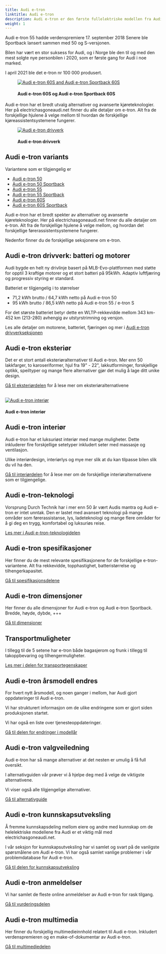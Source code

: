 ```yaml
---
title: Audi e-tron
linktitle: Audi e-tron
description: Audi e-tron er den første fullelektriske modellen fra Audi og er tilgjengelig i 6 varianter. Den sportslige SUV-en kombinerer plassen og komforten til en typisk luksusbil med en rekkevidde som er egnet for daglig bruk, og fører føreren inn i en ny æra med elektrisk firehjulsdrift.
weight: 1
---
```

<!-- markdownlint-disable MD033 -->

Audi e-tron 55 hadde verdenspremiere 17. september 2018 Senere ble Sportback lansert sammen med 50 og S-versjonen.

Bilen har vært en stor suksess for Audi, og i Norge ble den til og med den mest solgte nye personbilen i 2020, som er første gang for Audi i noe marked.

I april 2021 ble det e-tron nr 100 000 produsert.

<figure>
    <a href="https://media.electrichasgoneaudi.net/multimedia/models/e-tron/variants/variants1.jpg">
        <img src="https://media.electrichasgoneaudi.net/multimedia/models/e-tron/variants/variants1s.jpg" alt="Audi e-tron 60S and Audi e-tron Sportback 60S" title="Audi e-tron 60S and Audi e-tron Sportback 60S">
    </a>
    <figcaption><h4>Audi e-tron 60S og Audi e-tron Sportback 60S</h4></figcaption>
</figure>

Audi e-tron har et bredt utvalg alternativer og avanserte kjøreteknologier. Her på electrichasgoneaudi.net finner du alle detaljer om e-tron. Alt fra de forskjellige hjulene å velge mellom til hvordan de forskjellige kjøreassistentsystemene fungerer.

<figure>
    <a href="https://media.electrichasgoneaudi.net/multimedia/models/e-tron/drivetrain/drivetrain2.jpg">
        <img src="https://media.electrichasgoneaudi.net/multimedia/models/e-tron/drivetrain/drivetrain2s.jpg" alt="Audi e-tron drivverk" title="Audi e-tron drivverk">
    </a>
    <figcaption><h4>Audi e-tron drivverk</h4></figcaption>
</figure>

## Audi e-tron variants

Variantene som er tilgjengelig er

- [Audi e-tron 50](/models/e-tron/variants/#audi-e-tron-50)
- [Audi e-tron 50 Sportback](/models/e-tron/variants/#audi-e-tron-50-sportback)
- [Audi e-tron 55](/models/e-tron/variants/#audi-e-tron-55)
- [Audi e-tron 55 Sportback](/models/e-tron/variants/#audi-e-tron-55-sportback)
- [Audi e-tron 60S](/models/e-tron/variants/#audi-e-tron-60s)
- [Audi e-tron 60S Sportback](/models/e-tron/variants/#audi-e-tron-60s-sportback)
  
Audi e-tron har et bredt spekter av alternativer og avanserte kjøreteknologier. Her på electrichasgoneaudi.net finner du alle detaljer om e-tron. Alt fra de forskjellige hjulene å velge mellom, og hvordan det forskjellige førerassistentsystemene fungerer.

Nedenfor finner du de forskjellige seksjonene om e-tron.

## Audi e-tron drivverk: batteri og motorer

Audi bygde en helt ny drivlinje basert på MLB-Evo-plattformen med støtte for opptil 3 kraftige motorer og et stort batteri på 95kWh. Adaptiv luftfjæring og progressiv styring er standard.

Batteriet er tilgjengelig i to størrelser

- 71,2 kWh brutto / 64,7 kWh netto på Audi e-tron 50
- 95 kWh brutto / 86,5 kWh netto på Audi e-tron 55 / e-tron S

For det største batteriet betyr dette en WLTP-rekkevidde mellom 343 km-452 km (213-280) avhengig av utstyrstrimning og versjon.

Les alle detaljer om motorene, batteriet, fjæringen og mer i [Audi e-tron drivverkseksjonen](drivetrain)

## Audi e-tron eksteriør

Det er et stort antall eksteriøralternativer til Audi e-tron. Mer enn 50 lakkfarger, to karoseriformer, hjul fra 19" - 22", lakkutforminger, forskjellige optikk, speiltyper og mange flere alternativer gjør det mulig å lage ditt unike design.

[Gå til eksteriørdelen](exterior) for å lese mer om eksteriøralternativene

<br/>

<figur>
    <a href="https://media.electrichasgoneaudi.net/multimedia/models/e-tron/interior/interior.jpg">
        <img src="https://media.electrichasgoneaudi.net/multimedia/models/e-tron/interior/interiors.jpg"
        alt="Audi e-tron interiør" title="Audi e-tron interiør">
    </a>
    <figcaption><h4>Audi e-tron interiør</h4></figcaption>
</figur>


## Audi e-tron interiør

Audi e-tron har et luksuriøst interiør med mange muligheter. Dette inkluderer fire forskjellige setetyper inkludert seter med massasje og ventilasjon.

Ulike interiørdesign, interiørlys og mye mer slik at du kan tilpasse bilen slik du vil ha den.

[Gå til interiørdelen](interior) for å lese mer om de forskjellige interiøralternativene som er tilgjengelige.

## Audi e-tron-teknologi

Vorsprung Durch Technik har i mer enn 50 år vært Audis mantra og Audi e-tron er intet unntak. Den er lastet med avansert teknologi på mange områder som førerassistanse, lys, ladeteknologi og mange flere områder for å gi deg en trygg, komfortabel og luksuriøs reise.

[Les mer i Audi e-tron-teknologidelen](technology)

## Audi e-tron spesifikasjoner

Her finner du de mest relevante spesifikasjonene for de forskjellige e-tron-variantene. Alt fra rekkevidde, topphastighet, batteristørrelse og tilhengerkapasitet.

[Gå til spesifikasjonsdelene](specifications)

## Audi e-tron dimensjoner

Her finner du alle dimensjoner for Audi e-tron og Audi e-tron Sportback. Bredde, høyde, dybde, +++

[Gå til dimensjoner](dimensions)

## Transportmuligheter

I tillegg til de 5 setene har e-tron både bagasjerom og frunk i tillegg til takoppbevaring og tilhengermuligheter.

[Les mer i delen for transportegenskaper](transporation)

## Audi e-tron årsmodell endres

For hvert nytt årsmodell, og noen ganger i mellom, har Audi gjort oppdateringer til Audi e-tron.

Vi har strukturert informasjon om de ulike endringene som er gjort siden produksjonen startet.

Vi har også en liste over tjenesteoppdateringer.

[Gå til delen for endringer i modellår](mychanges)

## Audi e-tron valgveiledning

Audi e-tron har så mange alternativer at det nesten er umulig å få full oversikt.

I alternativguiden vår prøver vi å hjelpe deg med å velge de viktigste alternativene.

Vi viser også alle tilgjengelige alternativer.

[Gå til alternativguide](optionguide)

## Audi e-tron kunnskapsutveksling

Å fremme kunnskapsdeling mellom eiere og andre med kunnskap om de helelektriske modellene fra Audi er et viktig mål med electrichasgoneaudi.net.

I vår seksjon for kunnskapsutveksling har vi samlet og svart på de vanligste spørsmålene om Audi e-tron.
Vi har også samlet vanlige problemer i vår problemdatabase for Audi e-tron.

[Gå til delen for kunnskapsutveksling](knowledgeexchange)

## Audi e-tron anmeldelser

Vi har samlet de fleste online anmeldelser av Audi e-tron for rask tilgang.

[Gå til vurderingsdelen](rewiews)

## Audi e-tron multimedia

Her finner du forskjellig multimedieinnhold relatert til Audi e-tron. Inkludert verdenspremieren og en make-of-dokumentar av Audi e-tron.

[Gå til multimediedelen](multimedia)

